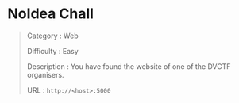 # NoIdea Chall

> Category : Web
> 
> Difficulty : Easy
> 
> Description : You have found the website of one of the DVCTF organisers.
> 
> URL : `http://<host>:5000`
>